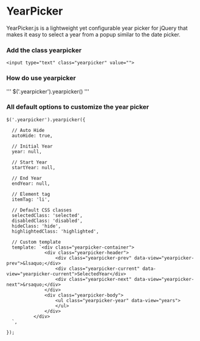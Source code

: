 # YearPicker

YearPicker.js is a lightweight yet configurable year picker for jQuery that makes it easy to select a year from a popup similar to the date picker.

### Add the class yearpicker
```
<input type="text" class="yearpicker" value="">
```

### How do use yearpicker
'''
$('.yearpicker').yearpicker()
'''

### All default options to customize the year picker
```
$('.yearpicker').yearpicker({

  // Auto Hide
  autoHide: true,

  // Initial Year
  year: null,

  // Start Year
  startYear: null,

  // End Year
  endYear: null,

  // Element tag
  itemTag: 'li',

  // Default CSS classes
  selectedClass: 'selected',
  disabledClass: 'disabled',
  hideClass: 'hide',
  highlightedClass: 'highlighted',

  // Custom template
  template: `<div class="yearpicker-container">
              <div class="yearpicker-header">
                  <div class="yearpicker-prev" data-view="yearpicker-prev">&lsaquo;</div>
                  <div class="yearpicker-current" data-view="yearpicker-current">SelectedYear</div>
                  <div class="yearpicker-next" data-view="yearpicker-next">&rsaquo;</div>
              </div>
              <div class="yearpicker-body">
                  <ul class="yearpicker-year" data-view="years">
                  </ul>
              </div>
          </div>
  `,
  
});
```

